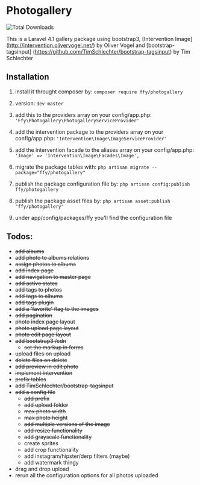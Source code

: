 Photogallery
============
![Total Downloads](https://poser.pugx.org/ffy/photogallery/downloads.png) 

This is a Laravel 4.1 gallery package using bootstrap3, [Intervention Image] (http://intervention.olivervogel.net/) by Oliver Vogel and [bootstrap-tagsinput] (https://github.com/TimSchlechter/bootstrap-tagsinput) by Tim Schlechter

Installation
------------
1. install it throught composer by:
``composer require ffy/photogallery``

2. version:
``dev-master``

3. add this to the providers array on your config/app.php:
``'Ffy\Photogallery\PhotogalleryServiceProvider'``

4. add the intervention package to the providers array on your config/app.php:
``'Intervention\Image\ImageServiceProvider'``

5. add the intervention facade to the aliases array on your config/app.php:
``'Image' => 'Intervention\Image\Facades\Image',``

6. migrate the package tables with:
``php artisan migrate --package="ffy/photogallery"``

7. publish the package configuration file by:
``php artisan config:publish ffy/photogallery``

8. publish the package asset files by:
``php artisan asset:publish "ffy/photogallery"``

9. under app/config/packages/ffy you'll find the configuration file

Todos:
-------
- ~~add albums~~
- ~~add photo to albums relations~~
- ~~assign photos to albums~~
- ~~add index page~~
- ~~add navigation to master page~~
- ~~add active states~~
- ~~add tags to photos~~
- ~~add tags to albums~~
- ~~add tags plugin~~
- ~~add a 'favorite' flag to the images~~
- ~~add pagination~~
- ~~photo index page layout~~
- ~~photo upload page layout~~
- ~~photo edit page layout~~
- ~~add bootstrap3 /cdn~~
  * ~~set the markup in forms~~
- ~~upload files on upload~~
- ~~delete files on delete~~
- ~~add preview in edit photo~~
- ~~implement intervention~~
- ~~prefix tables~~
- ~~add TimSchlechter/bootstrap-tagsinput~~
- ~~add a config file~~
  * ~~add prefix~~
  * ~~add upload folder~~
  * ~~max photo width~~
  * ~~max photo height~~
  * ~~add multiple versions of the image~~
  * ~~add resize functionality~~
  * ~~add grayscale functionality~~
  * create sprites
  * add crop functionality
  * add instagram/hipster/derp filters (maybe)
  * add watermark thingy
- drag and drop upload
- rerun all the configuration options for all photos uploaded

